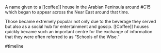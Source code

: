 A name given to a [[coffee]] house in the Arabian Peninsula around #C15 which began to appear across the Near East around that time.

Those became extremely popular not only due to the beverage they served but also as a social hub for entertainment and gossip. [[Coffee]] houses quickly became such an important centre for the exchange of information that they were often referred to as “Schools of the Wise.”

#timeline
